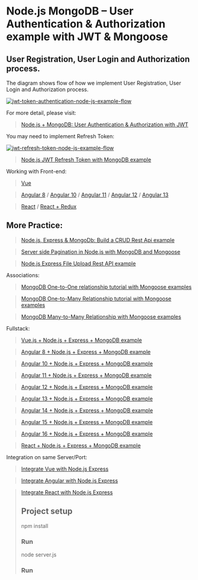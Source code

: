 # Node.js MongoDB – User Authentication & Authorization example with JWT & Mongoose

[](https://github.com/djepang/StudyBoost/blob/feature/react-optimized/backend/README.md#nodejs-mongodb--user-authentication--authorization-example-with-jwt--mongoose)

## User Registration, User Login and Authorization process.

[](https://github.com/djepang/StudyBoost/blob/feature/react-optimized/backend/README.md#user-registration-user-login-and-authorization-process)

The diagram shows flow of how we implement User Registration, User Login and Authorization process.

[![jwt-token-authentication-node-js-example-flow](https://github.com/djepang/StudyBoost/raw/feature/react-optimized/backend/jwt-token-authentication-node-js-example-flow.png)](https://github.com/djepang/StudyBoost/blob/feature/react-optimized/backend/jwt-token-authentication-node-js-example-flow.png)

For more detail, please visit:

> [Node.js + MongoDB: User Authentication &amp; Authorization with JWT](https://www.bezkoder.com/node-js-mongodb-auth-jwt/)

You may need to implement Refresh Token:

[![jwt-refresh-token-node-js-example-flow](https://github.com/djepang/StudyBoost/raw/feature/react-optimized/backend/jwt-refresh-token-node-js-example-flow.png)](https://github.com/djepang/StudyBoost/blob/feature/react-optimized/backend/jwt-refresh-token-node-js-example-flow.png)

> [Node.js JWT Refresh Token with MongoDB example](https://www.bezkoder.com/jwt-refresh-token-node-js-mongodb/)

Working with Front-end:

> [Vue](https://www.bezkoder.com/jwt-vue-vuex-authentication/)

> [Angular 8](https://www.bezkoder.com/angular-jwt-authentication/) / [Angular 10](https://www.bezkoder.com/angular-10-jwt-auth/) / [Angular 11](https://www.bezkoder.com/angular-11-jwt-auth/) / [Angular 12](https://www.bezkoder.com/angular-12-jwt-auth/) / [Angular 13](https://www.bezkoder.com/angular-13-jwt-auth/)

> [React](https://www.bezkoder.com/react-jwt-auth/) / [React + Redux](https://www.bezkoder.com/react-redux-jwt-auth/)

## More Practice:

[](https://github.com/djepang/StudyBoost/blob/feature/react-optimized/backend/README.md#more-practice)

> [Node.js, Express &amp; MongoDb: Build a CRUD Rest Api example](https://www.bezkoder.com/node-express-mongodb-crud-rest-api/)

> [Server side Pagination in Node.js with MongoDB and Mongoose](https://www.bezkoder.com/node-js-mongodb-pagination/)

> [Node.js Express File Upload Rest API example](https://www.bezkoder.com/node-js-express-file-upload/)

Associations:

> [MongoDB One-to-One relationship tutorial with Mongoose examples](https://www.bezkoder.com/mongoose-one-to-one-relationship-example/)

> [MongoDB One-to-Many Relationship tutorial with Mongoose examples](https://www.bezkoder.com/mongoose-one-to-many-relationship/)

> [MongoDB Many-to-Many Relationship with Mongoose examples](https://www.bezkoder.com/mongodb-many-to-many-mongoose/)

Fullstack:

> [Vue.js + Node.js + Express + MongoDB example](https://www.bezkoder.com/vue-node-express-mongodb-mevn-crud/)

> [Angular 8 + Node.js + Express + MongoDB example](https://www.bezkoder.com/angular-mongodb-node-express/)

> [Angular 10 + Node.js + Express + MongoDB example](https://www.bezkoder.com/angular-10-mongodb-node-express/)

> [Angular 11 + Node.js + Express + MongoDB example](https://www.bezkoder.com/angular-11-mongodb-node-js-express/)

> [Angular 12 + Node.js + Express + MongoDB example](https://www.bezkoder.com/angular-12-mongodb-node-js-express/)

> [Angular 13 + Node.js + Express + MongoDB example](https://www.bezkoder.com/mean-stack-crud-example-angular-13/)

> [Angular 14 + Node.js + Express + MongoDB example](https://www.bezkoder.com/mean-stack-crud-example-angular-14/)

> [Angular 15 + Node.js + Express + MongoDB example](https://www.bezkoder.com/angular-15-node-js-express-mongodb/)

> [Angular 16 + Node.js + Express + MongoDB example](https://www.bezkoder.com/angular-16-node-js-express-mongodb/)

> [React + Node.js + Express + MongoDB example](https://www.bezkoder.com/react-node-express-mongodb-mern-stack/)

Integration on same Server/Port:

> [Integrate Vue with Node.js Express](https://www.bezkoder.com/serve-vue-app-express/)

> [Integrate Angular with Node.js Express](https://www.bezkoder.com/integrate-angular-12-node-js/)

> [Integrate React with Node.js Express](https://www.bezkoder.com/integrate-react-express-same-server-port/)
>
> ## Project setup
>
> npm install
>
> ### Run
>
> node server.js
>
> ### Run
